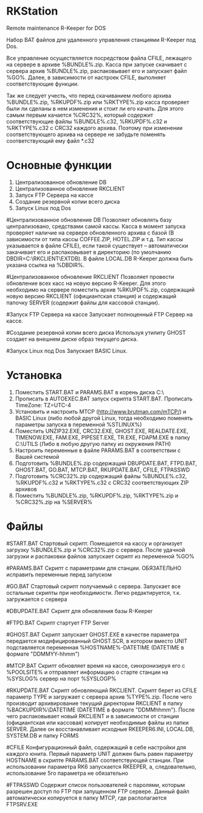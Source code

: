 RKStation
=========

Remote maintenance R-Keeper for DOS

Набор BAT файлов для удаленного управления станциями R-Keeper под Dos.

Все управление осуществляется посредством файла CFILE, лежащего на сервере в архиве %BUNDLE%.zip. Касса при запуске скачивает с сервера архив %BUNDLE%.zip, распаковывает его и запускает файл %GO%. Далее, в зависимости от настроек CFILE, выполняет соответствующие функции.

Так же следует учесть, что перед скачиванием любого архива %BUNDLE%.zip, %RKUPDF%.zip или %RKTYPE%.zip касса проверяет были ли сделаны в нем изменения и стоит ли его качать. Для этого самым первым качается %CRC32%, который содержит соответствующие файлы %BUNDLE%.c32, %RKUPDF%.c32 и %RKTYPE%.c32 с CRC32 каждого архива. Поэтому при изменении соответствующего архива на сервере не забудьте поменять соответствующий ему файл *.c32

Основные функции
================
1.	Централизованное обновление DB
2.	Централизованное обновление RKCLIENT
3.	Запуск FTP Сервера на кассе
4.	Создание резервной копии всего диска
5.	Запуск Linux под Dos

#Централизованное обновление DB
Позволяет обновлять базу централизовано, средствами самой кассы. Касса в момент запуска проверяет наличие на сервере обновленного архива с базой (В зависимости от типа кассы COFFEE.ZIP, HOTEL.ZIP и т.д. Тип кассы указывается в файле CFILE), если такой существует – автоматически закачивает его и распаковывает в директорию (по умолчанию DBDIR=C:\RKCLIENT\EXTDB).
В файле LOCAL.DB R-Keeper должна быть указана ссылка на %DBDIR%.

#Централизованное обновление RKCLIENT
Позволяет провести обновление всех касс на новую версию R-Keeper. Для этого необходимо на сервере поместить архив %RKUPDF%.zip, содержащий новую версию RKCLIENT (официантская станция) и содержащий папочку SERVER (содержит файлы для кассовой станции).

#Запуск FTP Сервера на кассе
Запускает полноценный FTP Сервер на кассе.

#Создание резервной копии всего диска
Используя утилиту GHOST создает на внешнем диске образ текущего диска.

#Запуск Linux под Dos
Запускает BASIC Linux.

Установка
=========
1.	Поместить START.BAT и PARAMS.BAT в корень диска C:\
2.	Прописать в AUTOEXEC.BAT запуск скрипта START.BAT. Прописать TimeZone: TZ=UTC-4
3.	Установить и настроить MTCP (http://www.brutman.com/mTCP/) и BASIC Linux (либо любой другой Linux, тогда необходимо поменять параметры запуска в переменной %STLINUX%)
4.	Поместить UNZIP32.EXE, CRC32.EXE, GHOST.EXE, REALDATE.EXE, TIMENOW.EXE, FAM.EXE, PIPESET.EXE, TR.EXE, FDAPM.EXE в папку C:\UTILS (Либо в любую другую папку из окружения PATH)
5.	Настроить переменные в файле PARAMS.BAT в соответствии с Вашей системой
6.	Подготовить %BUNDLE%.zip содержащий DBUPDATE.BAT, FTPD.BAT, GHOST.BAT, GO.BAT, MTCP.BAT, RKUPDATE.BAT, CFILE, FTPASSWD
7.	Подготовить %CRC32%.zip содержащий файлы %BUNDLE%.c32, %RKUPDF%.c32 и %RKTYPE%.c32 с CRC32 соответствующих ZIP архивов
8.	Поместить %BUNDLE%.zip, %RKUPDF%.zip, %RKTYPE%.zip и %CRC32%.zip на %SERVER%

Файлы
=====
#START.BAT
Стартовый скрипт. Помещается на кассу и организует загрузку %BUNDLE%.zip и %CRC32%.zip с сервера. После удачной загрузки и распаковки файлов запускает скрипт из переменной %GO%

#PARAMS.BAT
Скрипт с параметрами для станции. ОБЯЗАТЕЛЬНО исправить переменные перед запуском

#GO.BAT
Стартовый скрипт получаемый с сервера. Запускает все остальные скрипты при необходимости. Легко редактируется, т.к. загружается с сервера

#DBUPDATE.BAT
Скрипт для обновления базы R-Keeper

#FTPD.BAT
Скрипт стартует FTP Server

#GHOST.BAT
Скрипт запускает GHOST.EXE в качестве параметра передается модифицированный GHOST.SCR, в котором вместо UNIT подставляется переменная %HOSTNAME%-DATETIME (DATETIME в формате "DDMMYY-hhmm")

#MTCP.BAT
Скрипт обновляет время на кассе, синхронизируя его с %POOLSITE% и отправляет информацию о старте станции на %SYSLOG% сервер на порт %SYSLOGP%

#RKUPDATE.BAT
Скрипт обновляющий RKCLIENT. Скрипт берет из CFILE параметр TYPE и загружает с сервера архив %TYPE%.zip. После чего производит архивирование текущий директории RKCLIENT в папку %BACKUPDIR%\DATETIME (DATETIME в формате "DDMMhhmm"). После чего распаковывает новый RKCLIENT и в зависимости от станции (официантская или кассовая) копирует необходимые файлы из папки SERVER. Далее он восстанавливает исходные RKEEPER6.INI, LOCAL.DB, SYSTEM.DB и папку FORMS

#CFILE
Конфигурационный файл, содержащий в себе настройки для каждого юнита. Первый параметр UNIT должен быть равен параметру HOSTNAME в скрипте PARAMS.BAT соответствующей станции. При использовании параметра RK6 запускается RKEEPER, а, следовательно, использование 5го параметра не обязательно

#FTPASSWD
Содержит список пользователей с паролями, которым разрешен доступ по FTP при запущенном FTP сервере. Данный файл автоматически копируется в папку MTCP, где располагается FTPSRV.EXE
